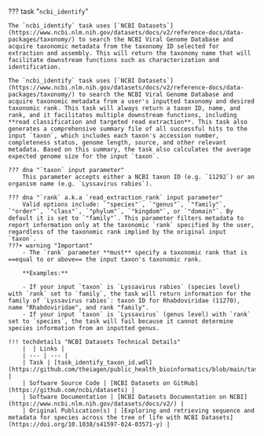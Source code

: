 ??? task "`ncbi_identify`"
<!-- if: theiaviral_panel -->
    The `ncbi_identify` task uses [`NCBI Datasets`](https://www.ncbi.nlm.nih.gov/datasets/docs/v2/reference-docs/data-packages/taxonomy/) to search the NCBI Viral Genome Database and acquire taxonomic metadata from the taxonomy ID selected for extraction and assembly. This will return the taxonomy name that will facilitate downstream functions such as characterization and identification.
<!-- endif --> 
<!-- if: theiaviral -->
    The `ncbi_identify` task uses [`NCBI Datasets`](https://www.ncbi.nlm.nih.gov/datasets/docs/v2/reference-docs/data-packages/taxonomy/) to search the NCBI Viral Genome Database and acquire taxonomic metadata from a user's inputted taxonomy and desired taxonomic rank. This task will always return a taxon ID, name, and rank, and it facilitates multiple downstream functions, including **read classification and targeted read extraction**. This task also generates a comprehensive summary file of all successful hits to the input `taxon`, which includes each taxon's accession number, completeness status, genome length, source, and other relevant metadata. Based on this summary, the task also calculates the average expected genome size for the input `taxon`.
<!-- endif -->

    ??? dna "`taxon` input parameter"
        This parameter accepts either a NCBI taxon ID (e.g. `11292`) or an organism name (e.g. `Lyssavirus rabies`).
<!-- if: theiaviral -->
    ??? dna "`rank` a.k.a `read_extraction_rank` input parameter"
        Valid options include: `"species"`, `"genus"`, `"family"`, `"order"`, `"class"`, `"phylum"`, `"kingdom"`, or `"domain"`. By default it is set to `"family"`. This parameter filters metadata to report information only at the taxonomic `rank` specified by the user, regardless of the taxonomic rank implied by the original input `taxon`.
    ???+ warning "Important"
        - The `rank` parameter **must** specify a taxonomic rank that is ==equal to or above== the input taxon's taxonomic rank.

        **Examples:**

        - If your input `taxon` is `Lyssavirus rabies` (species level) with `rank` set to `family`, the task will return information for the family of `Lyssavirus rabies`: taxon ID for Rhabdoviridae (11270), name "Rhabdoviridae", and rank "family".
        - If your input `taxon` is `Lyssavirus` (genus level) with `rank` set to `species`, the task will fail because it cannot determine species information from an inputted genus.
<!-- endif -->
    !!! techdetails "NCBI Datasets Technical Details"
        |  | Links |
        | --- | --- |
        | Task | [task_identify_taxon_id.wdl](https://github.com/theiagen/public_health_bioinformatics/blob/main/tasks/taxon_id/task_identify_taxon_id.wdl) |
        | Software Source Code | [NCBI Datasets on GitHub](https://github.com/ncbi/datasets) |
        | Software Documentation | [NCBI Datasets Documentation on NCBI](https://www.ncbi.nlm.nih.gov/datasets/docs/v2/) |
        | Original Publication(s) | [Exploring and retrieving sequence and metadata for species across the tree of life with NCBI Datasets](https://doi.org/10.1038/s41597-024-03571-y) |
